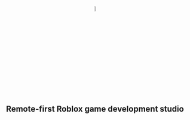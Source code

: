 <div align="center">
	<picture>
		<source media="(prefers-color-scheme: dark)" srcset="https://i.imgur.com/L6caRLj.png">
		<source media="(prefers-color-scheme: light)" srcset="https://i.imgur.com/6X5JieM.png">
		<img src="https://i.imgur.com/6X5JieM.png" width="6%">
	</picture>

  ## Remote-first Roblox game development studio
</div>
